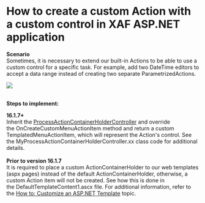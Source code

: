 # How to create a custom Action with a custom control in XAF ASP.NET application


<p><strong>Scenario</strong><br>Sometimes, it is necessary to extend our built-in Actions to be able to use a custom control for a specific task. For example, add two DateTime editors to accept a data range instead of creating two separate ParametrizedActions.</p>
<p><img src="https://raw.githubusercontent.com/DevExpress-Examples/how-to-create-a-custom-action-with-a-custom-control-in-xaf-aspnet-application-e4357/15.2.4+/media/dfa5b301-c102-11e6-80bf-00155d62480c.png"><br><br></p>
<p><strong>Steps to implement:<br></strong></p>
<p><strong>16.1.7+</strong><br>Inherit the <a href="https://documentation.devexpress.com/#eXpressAppFramework/clsDevExpressExpressAppWebSystemModuleProcessActionContainerHolderControllertopic">ProcessActionContainerHolderController</a> and override the OnCreateCustomMenuActionItem method and return a custom TemplatedMenuActionItem, which will represent the Action's control. See the MyProcessActionContainerHolderController.xx class code for additional details.<br><br><strong>Prior to version 16.1.7<br></strong>It is required to place a custom ActionContainerHolder to our web templates (aspx pages) instead of the default ActionContainerHolder, otherwise, a custom Action item will not be created. See how this is done in the DefaultTemplateContent1.ascx file. For additional information, refer to the <a href="https://documentation.devexpress.com/eXpressAppFramework/CustomDocument113460.aspx">How to: Customize an ASP.NET Template</a> topic.</p>

<br/>


